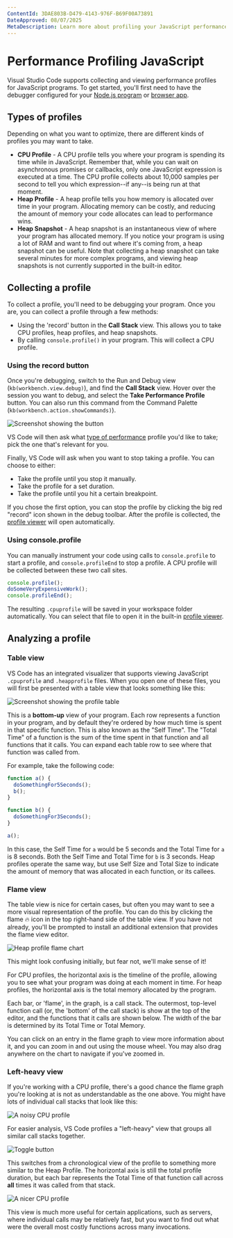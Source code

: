 ```yaml
---
ContentId: 3DAE803B-D479-4143-976F-B69F00A73891
DateApproved: 08/07/2025
MetaDescription: Learn more about profiling your JavaScript performance in the Visual Studio Code editor.
---
```

# Performance Profiling JavaScript

Visual Studio Code supports collecting and viewing performance profiles for JavaScript programs. To get started, you'll first need to have the debugger configured for your [Node.js program](/docs/nodejs/nodejs-debugging.md) or [browser app](/docs/nodejs/browser-debugging.md).

## Types of profiles

Depending on what you want to optimize, there are different kinds of profiles you may want to take.

* **CPU Profile** - A CPU profile tells you where your program is spending its time while in JavaScript. Remember that, while you can wait on asynchronous promises or callbacks, only one JavaScript expression is executed at a time. The CPU profile collects about 10,000 samples per second to tell you which expression--if any--is being run at that moment.
* **Heap Profile** - A heap profile tells you how memory is allocated over time in your program. Allocating memory can be costly, and reducing the amount of memory your code allocates can lead to performance wins.
* **Heap Snapshot** - A heap snapshot is an instantaneous view of where your program has allocated memory. If you notice your program is using a lot of RAM and want to find out where it's coming from, a heap snapshot can be useful. Note that collecting a heap snapshot can take several minutes for more complex programs, and viewing heap snapshots is not currently supported in the built-in editor.

## Collecting a profile

To collect a profile, you'll need to be debugging your program. Once you are, you can collect a profile through a few methods:

* Using the 'record' button in the **Call Stack** view. This allows you to take CPU profiles, heap profiles, and heap snapshots.
* By calling `console.profile()` in your program. This will collect a CPU profile.

### Using the record button

Once you're debugging, switch to the Run and Debug view (`kb(workbench.view.debug)`), and find the **Call Stack** view. Hover over the session you want to debug, and select the **Take Performance Profile** button. You can also run this command from the Command Palette (`kb(workbench.action.showCommands)`).

![Screenshot showing the button](images/profiling/take-profile.png)

VS Code will then ask what [type of performance](#types-of-profiles) profile you'd like to take; pick the one that's relevant for you.

Finally, VS Code will ask when you want to stop taking a profile. You can choose to either:

* Take the profile until you stop it manually.
* Take the profile for a set duration.
* Take the profile until you hit a certain breakpoint.

If you chose the first option, you can stop the profile by clicking the big red "record" icon shown in the debug toolbar. After the profile is collected, the [profile viewer](#analyzing-a-profile) will open automatically.

### Using console.profile

You can manually instrument your code using calls to `console.profile` to start a profile, and `console.profileEnd` to stop a profile. A CPU profile will be collected between these two call sites.

```js
console.profile();
doSomeVeryExpensiveWork();
console.profileEnd();
```

The resulting `.cpuprofile` will be saved in your workspace folder automatically. You can select that file to open it in the built-in [profile viewer](#analyzing-a-profile).

## Analyzing a profile

### Table view

VS Code has an integrated visualizer that supports viewing JavaScript `.cpuprofile` and `.heapprofile` files. When you open one of these files, you will first be presented with a table view that looks something like this:

![Screenshot showing the profile table](images/profiling/profile-table.png)

This is a **bottom-up** view of your program. Each row represents a function in your program, and by default they're ordered by how much time is spent in that specific function. This is also known as the "Self Time". The "Total Time" of a function is the sum of the time spent in that function and all functions that it calls. You can expand each table row to see where that function was called from.

For example, take the following code:

```js
function a() {
  doSomethingFor5Seconds();
  b();
}

function b() {
  doSomethingFor3Seconds();
}

a();
```

In this case, the Self Time for `a` would be 5 seconds and the Total Time for `a` is 8 seconds. Both the Self Time and Total Time for `b` is 3 seconds. Heap profiles operate the same way, but use Self Size and Total Size to indicate the amount of memory that was allocated in each function, or its callees.

### Flame view

The table view is nice for certain cases, but often you may want to see a more visual representation of the profile. You can do this by clicking the flame 🔥 icon in the top right-hand side of the table view. If you have not already, you'll be prompted to install an additional extension that provides the flame view editor.

![Heap profile flame chart](images/profiling/heap-profile.png)

This might look confusing initially, but fear not, we'll make sense of it!

For CPU profiles, the horizontal axis is the timeline of the profile, allowing you to see what your program was doing at each moment in time. For heap profiles, the horizontal axis is the total memory allocated by the program.

Each bar, or 'flame', in the graph, is a call stack. The outermost, top-level function call (or, the 'bottom' of the call stack) is show at the top of the editor, and the functions that it calls are shown below. The width of the bar is determined by its Total Time or Total Memory.

You can click on an entry in the flame graph to view more information about it, and you can zoom in and out using the mouse wheel. You may also drag anywhere on the chart to navigate if you've zoomed in.

### Left-heavy view

If you're working with a CPU profile, there's a good chance the flame graph you're looking at is not as understandable as the one above. You might have lots of individual call stacks that look like this:

![A noisy CPU profile](images/profiling/cpu-profile-noise.png)

For easier analysis, VS Code profiles a "left-heavy" view that groups all similar call stacks together.

![Toggle button](images/profiling/toggle-button.png)

This switches from a chronological view of the profile to something more similar to the Heap Profile. The horizontal axis is still the total profile duration, but each bar represents the Total Time of that function call across **all** times it was called from that stack.

![A nicer CPU profile](images/profiling/cpu-profile-nice.png)

This view is much more useful for certain applications, such as servers, where individual calls may be relatively fast, but you want to find out what were the overall most costly functions across many invocations.
